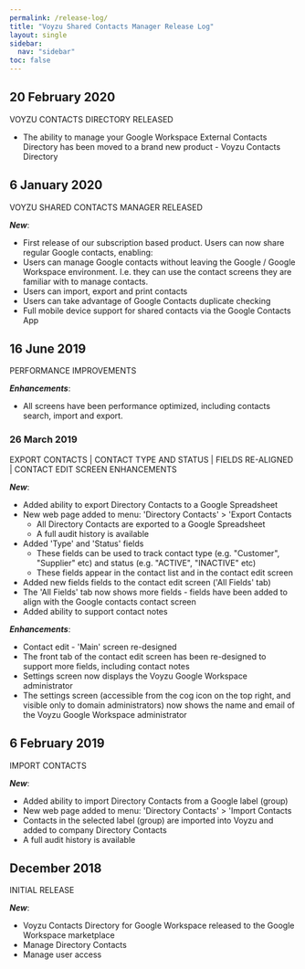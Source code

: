 ```yaml
---
permalink: /release-log/
title: "Voyzu Shared Contacts Manager Release Log"
layout: single
sidebar:
  nav: "sidebar"
toc: false
---
```

## 20 February 2020
VOYZU CONTACTS DIRECTORY RELEASED
- The ability to manage your Google Workspace External Contacts Directory has been moved to a brand new product - Voyzu Contacts Directory

## 6 January 2020
VOYZU SHARED CONTACTS MANAGER RELEASED

**_New_**:
- First release of our subscription based product. Users can now share regular Google contacts, enabling:
- Users can manage Google contacts without leaving the Google / Google Workspace environment. I.e. they can use the contact screens they are familiar with to manage contacts.
- Users can import, export and print contacts
- Users can take advantage of Google Contacts duplicate checking
- Full mobile device support for shared contacts via the Google Contacts App

## 16 June 2019
PERFORMANCE IMPROVEMENTS

**_Enhancements_**:
- All screens have been performance optimized, including contacts search, import and export.

### 26 March 2019
EXPORT CONTACTS | CONTACT TYPE AND STATUS | FIELDS RE-ALIGNED | CONTACT EDIT SCREEN ENHANCEMENTS

**_New_**:
- Added ability to export Directory Contacts to a Google Spreadsheet
- New web page added to menu: 'Directory Contacts' > 'Export Contacts
    - All Directory Contacts are exported to a Google Spreadsheet
    - A full audit history is available
- Added 'Type' and 'Status' fields
    - These fields can be used to track contact type (e.g. "Customer", "Supplier" etc) and status (e.g. "ACTIVE", "INACTIVE" etc)
    - These fields appear in the contact list and in the contact edit screen
- Added new fields fields to the contact edit screen ('All Fields' tab)
- The 'All Fields' tab now shows more fields - fields have been added to align with the Google contacts contact screen
- Added ability to support contact notes

**_Enhancements_**:
- Contact edit - 'Main' screen re-designed
- The front tab of the contact edit screen has been re-designed to support more fields, including contact notes
- Settings screen now displays the Voyzu Google Workspace administrator
- The settings screen (accessible from the cog icon on the top right, and visible only to domain administrators) now shows the name and email of the Voyzu Google Workspace administrator

## 6 February 2019
IMPORT CONTACTS

**_New_**:
- Added ability to import Directory Contacts from a Google label (group)
- New web page added to menu: 'Directory Contacts' > 'Import Contacts
- Contacts in the selected label (group) are imported into Voyzu and added to company Directory Contacts
- A full audit history is available

## December 2018
INITIAL RELEASE

**_New_**:
- Voyzu Contacts Directory for Google Workspace released to the Google Workspace marketplace
- Manage Directory Contacts
- Manage user access
